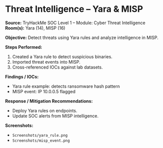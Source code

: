 # Threat Intelligence – Yara & MISP

**Source:** TryHackMe SOC Level 1 – Module: Cyber Threat Intelligence  
**Room(s):** Yara (14), MISP (16)

**Objective:** Detect threats using Yara rules and analyze intelligence in MISP.

**Steps Performed:**
1. Created a Yara rule to detect suspicious binaries.
2. Imported threat events into MISP.
3. Cross-referenced IOCs against lab datasets.

**Findings / IOCs:**
- Yara rule example: detects ransomware hash pattern
- MISP event: IP 10.0.0.5 flagged

**Response / Mitigation Recommendations:**
- Deploy Yara rules on endpoints.
- Update SOC alerts from MISP intelligence.

**Screenshots:**  
- `Screenshots/yara_rule.png`  
- `Screenshots/misp_event.png`
